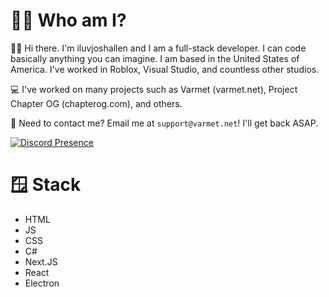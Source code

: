 # 🤵🏼 Who am I?

👋🏻 Hi there. I'm iluvjoshallen and I am a full-stack developer. I can code basically anything you can imagine. I am based in the United States of America. I've worked in Roblox, Visual Studio, and countless other studios.

💻 I've worked on many projects such as Varmet (varmet.net), Project Chapter OG (chapterog.com), and others.

📩 Need to contact me? Email me at ```support@varmet.net```! I'll get back ASAP.

[![Discord Presence](https://lanyard.cnrad.dev/api/574596086052814849)](https://discord.com/users/574596086052814849)

# 🪟 Stack
- HTML
- JS
- CSS
- C#
- Next.JS
- React
- Electron



<!--
**iluvjoshallen/iluvjoshallen** is a ✨ _special_ ✨ repository because its `README.md` (this file) appears on your GitHub profile.

Here are some ideas to get you started:

- 🔭 I’m currently working on ...
- 🌱 I’m currently learning ...
- 👯 I’m looking to collaborate on ...
- 🤔 I’m looking for help with ...
- 💬 Ask me about ...
- 📫 How to reach me: ...
- 😄 Pronouns: ...
- ⚡ Fun fact: ...
-->
